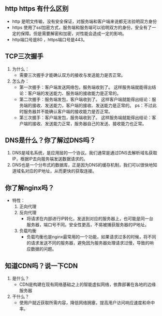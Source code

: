 ## http https 有什么区别
* http 是明文传输，没有安全保证，对服务端和客户端来说都无法验明双方身份
* https 使用了ssl加密方式，服务端和服务端可以验明双方的身份，安全有了一定的保障。但是需要解密和加密，对性能会造成一定的影响。
* http端口号是80 ，https端口号是443。

## TCP三次握手
1. 为什么： 
	* 需要三次握手才能确认双方的接收与发送能力是否正常。
2. 怎么办：
	* 第一次握手：客户端发送网络包，服务端收到了。 这样服务端就能得出结论：客户端的发送能力、服务端的接收能力是正常的。 
	* 第二次握手：服务端发包，客户端收到了。 这样客户端就能得出结论：服务端的接收、发送能力，客户端的接收、发送能力是正常的。
		ps：不过此时服务器并不能确认客户端的接收能力是否正常。
	* 第三次握手：客户端发包，服务端收到了。 这样服务端就能得出结论：客户端的接收、发送能力正常，服务器自己的发送、接收能力也正常。


## DNS是什么？你了解过DNS吗？
1. DNS是域名系统，是应用层的一个协议。我们通常是通过DNS去解析域名获取IP，根据IP去向服务端发送数据请求的。
2. DNS也是一个分布式的数据库，正是因为DNS的缓存机制，我们可以很快地知道域名对应的IP地址，从而更快的获取连接。

## 你了解nginx吗？
* 特性：
	1. 正向代理
	2. 反向代理
		* 将请求在内部进行IP转化，发送到对应的服务器上，也可能是同一台服务器，端口号不同。安全性更高，不易被捕获服务器的IP地址。
	3. 负载均衡
		* 负载均衡也是nginx最常用的一个功能，如果请求过多的时候，将不同的请求发送不同的服务器，避免因为服务器处理请求过慢，导致的响应数据的问题。

## 知道CDN吗？说一下CDN
1. 是什么？
	* CDN是构建在现有网络基础之上的智能虚拟网络，依靠部署在各地的边缘服务器
2. 干什么？
	* 使用户就近获取所需内容，降低网络拥塞，提高用户访问响应速度和命中率。

## 